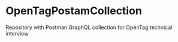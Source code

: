 # OpenTagPostamCollection
Repository with Postman GraphQL collection for OpenTag technical interview 
